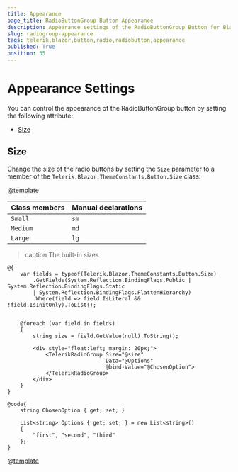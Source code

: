 ```yaml
---
title: Appearance
page_title: RadioButtonGroup Button Appearance
description: Appearance settings of the RadioButtonGroup Button for Blazor.
slug: radiogroup-appearance
tags: telerik,blazor,button,radio,radiobutton,appearance
published: True
position: 35
---
```


# Appearance Settings

You can control the appearance of the RadioButtonGroup button by setting the following attribute:

* [Size](#size)


## Size

Change the size of the radio buttons by setting the `Size` parameter to a member of the `Telerik.Blazor.ThemeConstants.Button.Size` class:

@[template](/_contentTemplates/common/parameters-table-styles.md#table-layout)

| Class members | Manual declarations |
|---------------|--------|
|`Small`|`sm`|
|`Medium`|`md`|
|`Large` |`lg`|

>caption The built-in sizes

````CSHTML
@{
    var fields = typeof(Telerik.Blazor.ThemeConstants.Button.Size)
        .GetFields(System.Reflection.BindingFlags.Public | System.Reflection.BindingFlags.Static
        | System.Reflection.BindingFlags.FlattenHierarchy)
        .Where(field => field.IsLiteral && !field.IsInitOnly).ToList();


    @foreach (var field in fields)
    {
        string size = field.GetValue(null).ToString();

        <div style="float:left; margin: 20px;">
            <TelerikRadioGroup Size="@size"
                               Data="@Options"
                               @bind-Value="@ChosenOption">
            </TelerikRadioGroup>
        </div>
    }
}

@code{
    string ChosenOption { get; set; }

    List<string> Options { get; set; } = new List<string>()
    {
        "first", "second", "third"
    };
}
````

@[template](/_contentTemplates/common/themebuilder-section.md#appearance-themebuilder)
